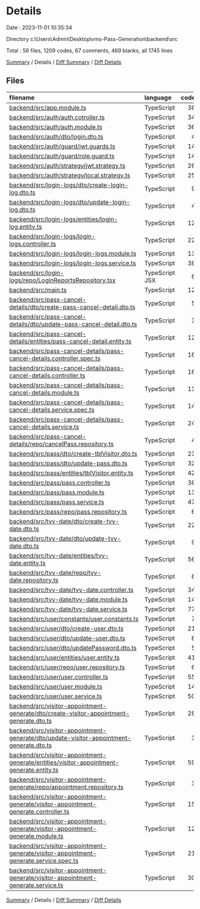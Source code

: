 # Details

Date : 2023-11-01 10:35:34

Directory c:\\Users\\Admin\\Desktop\\vms-Pass-Generation\\backend\\src

Total : 56 files,  1209 codes, 67 comments, 469 blanks, all 1745 lines

[Summary](results.md) / Details / [Diff Summary](diff.md) / [Diff Details](diff-details.md)

## Files
| filename | language | code | comment | blank | total |
| :--- | :--- | ---: | ---: | ---: | ---: |
| [backend/src/app.module.ts](/backend/src/app.module.ts) | TypeScript | 38 | 0 | 4 | 42 |
| [backend/src/auth/auth.cotroller.ts](/backend/src/auth/auth.cotroller.ts) | TypeScript | 34 | 0 | 7 | 41 |
| [backend/src/auth/auth.module.ts](/backend/src/auth/auth.module.ts) | TypeScript | 36 | 0 | 6 | 42 |
| [backend/src/auth/dto/login.dto.ts](/backend/src/auth/dto/login.dto.ts) | TypeScript | 4 | 0 | 4 | 8 |
| [backend/src/auth/guard/jwt.guards.ts](/backend/src/auth/guard/jwt.guards.ts) | TypeScript | 14 | 0 | 7 | 21 |
| [backend/src/auth/guard/role.guard.ts](/backend/src/auth/guard/role.guard.ts) | TypeScript | 14 | 0 | 5 | 19 |
| [backend/src/auth/strategy/jwt.strategy.ts](/backend/src/auth/strategy/jwt.strategy.ts) | TypeScript | 26 | 0 | 3 | 29 |
| [backend/src/auth/strategy/local.strategy.ts](/backend/src/auth/strategy/local.strategy.ts) | TypeScript | 25 | 0 | 3 | 28 |
| [backend/src/login-logs/dto/create-login-log.dto.ts](/backend/src/login-logs/dto/create-login-log.dto.ts) | TypeScript | 9 | 0 | 5 | 14 |
| [backend/src/login-logs/dto/update-login-log.dto.ts](/backend/src/login-logs/dto/update-login-log.dto.ts) | TypeScript | 4 | 0 | 3 | 7 |
| [backend/src/login-logs/entities/login-log.entity.ts](/backend/src/login-logs/entities/login-log.entity.ts) | TypeScript | 12 | 0 | 6 | 18 |
| [backend/src/login-logs/login-logs.controller.ts](/backend/src/login-logs/login-logs.controller.ts) | TypeScript | 22 | 0 | 7 | 29 |
| [backend/src/login-logs/login-logs.module.ts](/backend/src/login-logs/login-logs.module.ts) | TypeScript | 13 | 0 | 2 | 15 |
| [backend/src/login-logs/login-logs.service.ts](/backend/src/login-logs/login-logs.service.ts) | TypeScript | 38 | 3 | 13 | 54 |
| [backend/src/login-logs/repo/LoginReportsRepository.tsx](/backend/src/login-logs/repo/LoginReportsRepository.tsx) | TypeScript JSX | 6 | 0 | 1 | 7 |
| [backend/src/main.ts](/backend/src/main.ts) | TypeScript | 12 | 0 | 4 | 16 |
| [backend/src/pass-cancel-details/dto/create-pass-cancel-detail.dto.ts](/backend/src/pass-cancel-details/dto/create-pass-cancel-detail.dto.ts) | TypeScript | 5 | 0 | 5 | 10 |
| [backend/src/pass-cancel-details/dto/update-pass-cancel-detail.dto.ts](/backend/src/pass-cancel-details/dto/update-pass-cancel-detail.dto.ts) | TypeScript | 3 | 0 | 2 | 5 |
| [backend/src/pass-cancel-details/entities/pass-cancel-detail.entity.ts](/backend/src/pass-cancel-details/entities/pass-cancel-detail.entity.ts) | TypeScript | 12 | 0 | 6 | 18 |
| [backend/src/pass-cancel-details/pass-cancel-details.controller.spec.ts](/backend/src/pass-cancel-details/pass-cancel-details.controller.spec.ts) | TypeScript | 16 | 0 | 5 | 21 |
| [backend/src/pass-cancel-details/pass-cancel-details.controller.ts](/backend/src/pass-cancel-details/pass-cancel-details.controller.ts) | TypeScript | 16 | 0 | 6 | 22 |
| [backend/src/pass-cancel-details/pass-cancel-details.module.ts](/backend/src/pass-cancel-details/pass-cancel-details.module.ts) | TypeScript | 13 | 0 | 2 | 15 |
| [backend/src/pass-cancel-details/pass-cancel-details.service.spec.ts](/backend/src/pass-cancel-details/pass-cancel-details.service.spec.ts) | TypeScript | 14 | 0 | 5 | 19 |
| [backend/src/pass-cancel-details/pass-cancel-details.service.ts](/backend/src/pass-cancel-details/pass-cancel-details.service.ts) | TypeScript | 24 | 0 | 7 | 31 |
| [backend/src/pass-cancel-details/repo/cancelPass.repository.ts](/backend/src/pass-cancel-details/repo/cancelPass.repository.ts) | TypeScript | 4 | 0 | 1 | 5 |
| [backend/src/pass/dto/create-tblVisitor.dto.ts](/backend/src/pass/dto/create-tblVisitor.dto.ts) | TypeScript | 23 | 0 | 9 | 32 |
| [backend/src/pass/dto/update-pass.dto.ts](/backend/src/pass/dto/update-pass.dto.ts) | TypeScript | 32 | 0 | 11 | 43 |
| [backend/src/pass/entities/tblVisitor.entity.ts](/backend/src/pass/entities/tblVisitor.entity.ts) | TypeScript | 42 | 0 | 17 | 59 |
| [backend/src/pass/pass.controller.ts](/backend/src/pass/pass.controller.ts) | TypeScript | 38 | 4 | 14 | 56 |
| [backend/src/pass/pass.module.ts](/backend/src/pass/pass.module.ts) | TypeScript | 13 | 0 | 2 | 15 |
| [backend/src/pass/pass.service.ts](/backend/src/pass/pass.service.ts) | TypeScript | 47 | 4 | 16 | 67 |
| [backend/src/pass/repo/pass.repository.ts](/backend/src/pass/repo/pass.repository.ts) | TypeScript | 6 | 0 | 2 | 8 |
| [backend/src/tvv-date/dto/create-tvv-date.dto.ts](/backend/src/tvv-date/dto/create-tvv-date.dto.ts) | TypeScript | 22 | 5 | 11 | 38 |
| [backend/src/tvv-date/dto/update-tvv-date.dto.ts](/backend/src/tvv-date/dto/update-tvv-date.dto.ts) | TypeScript | 9 | 2 | 5 | 16 |
| [backend/src/tvv-date/entities/tvv-date.entity.ts](/backend/src/tvv-date/entities/tvv-date.entity.ts) | TypeScript | 56 | 3 | 23 | 82 |
| [backend/src/tvv-date/repo/tvv-date.repository.ts](/backend/src/tvv-date/repo/tvv-date.repository.ts) | TypeScript | 6 | 0 | 2 | 8 |
| [backend/src/tvv-date/tvv-date.controller.ts](/backend/src/tvv-date/tvv-date.controller.ts) | TypeScript | 34 | 1 | 13 | 48 |
| [backend/src/tvv-date/tvv-date.module.ts](/backend/src/tvv-date/tvv-date.module.ts) | TypeScript | 14 | 0 | 3 | 17 |
| [backend/src/tvv-date/tvv-date.service.ts](/backend/src/tvv-date/tvv-date.service.ts) | TypeScript | 77 | 2 | 19 | 98 |
| [backend/src/user/constants/user.constants.ts](/backend/src/user/constants/user.constants.ts) | TypeScript | 7 | 1 | 1 | 9 |
| [backend/src/user/dto/create-user.dto.ts](/backend/src/user/dto/create-user.dto.ts) | TypeScript | 21 | 0 | 13 | 34 |
| [backend/src/user/dto/update-user.dto.ts](/backend/src/user/dto/update-user.dto.ts) | TypeScript | 6 | 0 | 4 | 10 |
| [backend/src/user/dto/updatePassword.dto.ts](/backend/src/user/dto/updatePassword.dto.ts) | TypeScript | 5 | 0 | 1 | 6 |
| [backend/src/user/entities/user.entity.ts](/backend/src/user/entities/user.entity.ts) | TypeScript | 41 | 0 | 21 | 62 |
| [backend/src/user/repo/user.repository.ts](/backend/src/user/repo/user.repository.ts) | TypeScript | 6 | 0 | 0 | 6 |
| [backend/src/user/user.controller.ts](/backend/src/user/user.controller.ts) | TypeScript | 55 | 2 | 22 | 79 |
| [backend/src/user/user.module.ts](/backend/src/user/user.module.ts) | TypeScript | 14 | 0 | 3 | 17 |
| [backend/src/user/user.service.ts](/backend/src/user/user.service.ts) | TypeScript | 50 | 22 | 17 | 89 |
| [backend/src/visitor-appointment-generate/dto/create-visitor-appointment-generate.dto.ts](/backend/src/visitor-appointment-generate/dto/create-visitor-appointment-generate.dto.ts) | TypeScript | 28 | 6 | 15 | 49 |
| [backend/src/visitor-appointment-generate/dto/update-visitor-appointment-generate.dto.ts](/backend/src/visitor-appointment-generate/dto/update-visitor-appointment-generate.dto.ts) | TypeScript | 3 | 0 | 2 | 5 |
| [backend/src/visitor-appointment-generate/entities/visitor-appointment-generate.entity.ts](/backend/src/visitor-appointment-generate/entities/visitor-appointment-generate.entity.ts) | TypeScript | 59 | 1 | 21 | 81 |
| [backend/src/visitor-appointment-generate/repo/appointment.repository.ts](/backend/src/visitor-appointment-generate/repo/appointment.repository.ts) | TypeScript | 3 | 0 | 2 | 5 |
| [backend/src/visitor-appointment-generate/visitor-appointment-generate.controller.ts](/backend/src/visitor-appointment-generate/visitor-appointment-generate.controller.ts) | TypeScript | 15 | 0 | 6 | 21 |
| [backend/src/visitor-appointment-generate/visitor-appointment-generate.module.ts](/backend/src/visitor-appointment-generate/visitor-appointment-generate.module.ts) | TypeScript | 12 | 0 | 2 | 14 |
| [backend/src/visitor-appointment-generate/visitor-appointment-generate.service.spec.ts](/backend/src/visitor-appointment-generate/visitor-appointment-generate.service.spec.ts) | TypeScript | 21 | 8 | 61 | 90 |
| [backend/src/visitor-appointment-generate/visitor-appointment-generate.service.ts](/backend/src/visitor-appointment-generate/visitor-appointment-generate.service.ts) | TypeScript | 30 | 3 | 12 | 45 |

[Summary](results.md) / Details / [Diff Summary](diff.md) / [Diff Details](diff-details.md)
